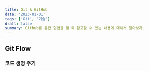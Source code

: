 ```yaml
---
title: Git & GitHub
date: '2023-01-01'
tags: ['Git', '기술']
draft: false
summary: Github를 통한 협업을 할 때 참고할 수 있는 내용에 대해서 알아보자.
---
```


## Git Flow

### 코드 생명 주기
